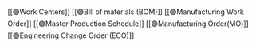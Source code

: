 

[[🟣Work Centers]]
[[🟣Bill of materials (BOM)]]
[[🟣Manufacturing Work Order]]
[[🟣Master Production Schedule]]
[[🟣Manufacturing Order(MO)]]
[[🟣Engineering Change Order (ECO)]]

